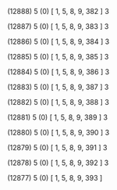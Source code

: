 (12888) 5 (0) [ 1, 5, 8, 9, 382 ] 3 


(12887) 5 (0) [ 1, 5, 8, 9, 383 ] 3 


(12886) 5 (0) [ 1, 5, 8, 9, 384 ] 3 


(12885) 5 (0) [ 1, 5, 8, 9, 385 ] 3 


(12884) 5 (0) [ 1, 5, 8, 9, 386 ] 3 


(12883) 5 (0) [ 1, 5, 8, 9, 387 ] 3 


(12882) 5 (0) [ 1, 5, 8, 9, 388 ] 3 


(12881) 5 (0) [ 1, 5, 8, 9, 389 ] 3 


(12880) 5 (0) [ 1, 5, 8, 9, 390 ] 3 


(12879) 5 (0) [ 1, 5, 8, 9, 391 ] 3 


(12878) 5 (0) [ 1, 5, 8, 9, 392 ] 3 


(12877) 5 (0) [ 1, 5, 8, 9, 393 ]  

